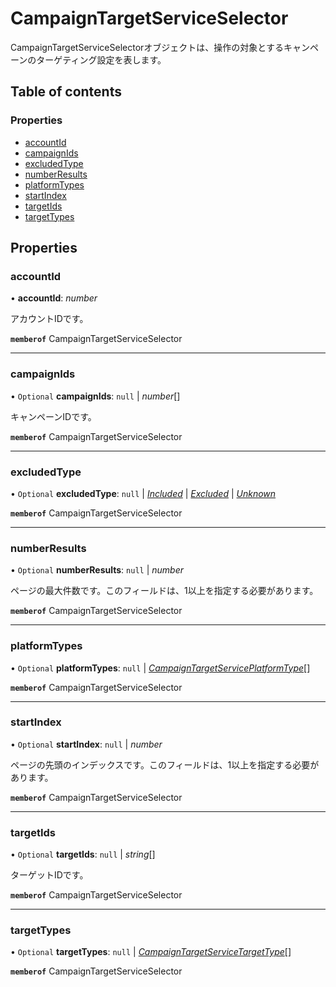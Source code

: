 # CampaignTargetServiceSelector


<div lang=\"ja\">CampaignTargetServiceSelectorオブジェクトは、操作の対象とするキャンペーンのターゲティング設定を表します。</div> 

## Table of contents

### Properties

- [accountId](campaigntargetserviceselector.md#accountid)
- [campaignIds](campaigntargetserviceselector.md#campaignids)
- [excludedType](campaigntargetserviceselector.md#excludedtype)
- [numberResults](campaigntargetserviceselector.md#numberresults)
- [platformTypes](campaigntargetserviceselector.md#platformtypes)
- [startIndex](campaigntargetserviceselector.md#startindex)
- [targetIds](campaigntargetserviceselector.md#targetids)
- [targetTypes](campaigntargetserviceselector.md#targettypes)

## Properties

### accountId

• **accountId**: *number*

<div lang=\"ja\">アカウントIDです。</div> 

**`memberof`** CampaignTargetServiceSelector

___

### campaignIds

• `Optional` **campaignIds**: ``null`` \| *number*[]

<div lang=\"ja\">キャンペーンIDです。</div> 

**`memberof`** CampaignTargetServiceSelector

___

### excludedType

• `Optional` **excludedType**: ``null`` \| [*Included*](./enums/campaigntargetserviceexcludedtype.md#included) \| [*Excluded*](./enums/campaigntargetserviceexcludedtype.md#excluded) \| [*Unknown*](./enums/campaigntargetserviceexcludedtype.md#unknown)

**`memberof`** CampaignTargetServiceSelector

___

### numberResults

• `Optional` **numberResults**: ``null`` \| *number*

<div lang=\"ja\">ページの最大件数です。このフィールドは、1以上を指定する必要があります。</div> 

**`memberof`** CampaignTargetServiceSelector

___

### platformTypes

• `Optional` **platformTypes**: ``null`` \| [*CampaignTargetServicePlatformType*](./enums/campaigntargetserviceplatformtype.md)[]

**`memberof`** CampaignTargetServiceSelector

___

### startIndex

• `Optional` **startIndex**: ``null`` \| *number*

<div lang=\"ja\">ページの先頭のインデックスです。このフィールドは、1以上を指定する必要があります。</div> 

**`memberof`** CampaignTargetServiceSelector

___

### targetIds

• `Optional` **targetIds**: ``null`` \| *string*[]

<div lang=\"ja\">ターゲットIDです。</div> 

**`memberof`** CampaignTargetServiceSelector

___

### targetTypes

• `Optional` **targetTypes**: ``null`` \| [*CampaignTargetServiceTargetType*](./enums/campaigntargetservicetargettype.md)[]

**`memberof`** CampaignTargetServiceSelector
